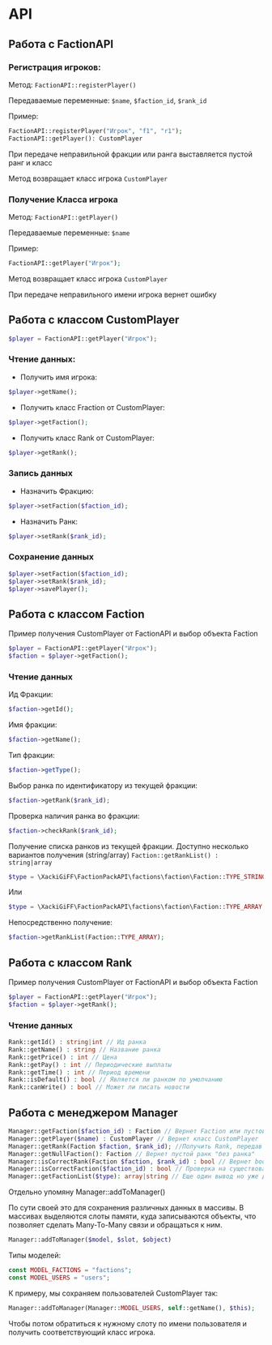 # API

## Работа с FactionAPI
### Регистрация игроков:
Метод: ```FactionAPI::registerPlayer()```

Передаваемые переменные: ```$name```, ```$faction_id```, ```$rank_id```

Пример:
```php
FactionAPI::registerPlayer("Игрок", "f1", "r1");
FactionAPI::getPlayer(): CustomPlayer
```

При передаче неправильной фракции или ранга выставляется пустой ранг и класс

Метод возвращает класс игрока ```CustomPlayer```
### Получение Класса игрока
Метод: ```FactionAPI::getPlayer()```

Передаваемые переменные: ```$name```

Пример:
```php
FactionAPI::getPlayer("Игрок");
```

Метод возвращает класс игрока ```CustomPlayer```

При передаче неправильного имени игрока вернет ошибку

## Работа с классом CustomPlayer

```php
$player = FactionAPI::getPlayer("Игрок");
```
### Чтение данных:
- Получить имя игрока:
```php
$player->getName();
```
- Получить класс Fraction от CustomPlayer:
```php
$player->getFaction();
```
- Получить класс Rank от CustomPlayer:
```php
$player->getRank();
```
### Запись данных
- Назначить Фракцию:
```php
$player->setFaction($faction_id);
```
- Назначить Ранк:
```php
$player->setRank($rank_id);
```
### Сохранение данных
```php
$player->setFaction($faction_id);
$player->setRank($rank_id);
$player->savePlayer();

```


## Работа с классом Faction
Пример получения CustomPlayer от FactionAPI и выбор объекта Faction
```php
$player = FactionAPI::getPlayer("Игрок");
$faction = $player->getFaction();
```
### Чтение данных
Ид Фракции:
```php
$faction->getId();
```
Имя фракции:
```php
$faction->getName();
```
Тип фракции:
```php
$faction->getType();
```
Выбор ранка по идентификатору из текущей фракции:
```php
$faction->getRank($rank_id);
```
Проверка наличия ранка во фракции:
```php
$faction->checkRank($rank_id);
```
Получение списка ранков из текущей фракции. Доступно несколько вариантов получения (string/array)
```Faction::getRankList() : string|array```
```php
$type = \XackiGiFF\FactionPackAPI\factions\faction\Faction::TYPE_STRING;
```
Или
```php
$type = \XackiGiFF\FactionPackAPI\factions\faction\Faction::TYPE_ARRAY;
```
Непосредственно получение:
```php
$faction->getRankList(Faction::TYPE_ARRAY);
```

## Работа с классом Rank
Пример получения CustomPlayer от FactionAPI и выбор объекта Faction
```php
$player = FactionAPI::getPlayer("Игрок");
$faction = $player->getRank();
```
### Чтение данных
```php
Rank::getId() : string|int // Ид ранка
Rank::getName() : string // Название ранка
Rank::getPrice() : int // Цена
Rank::getPay() : int // Периодические выплаты
Rank::getTime() : int // Период времени
Rank::isDefault() : bool // Является ли ранком по умолчанию
Rank::canWrite() : bool // Может ли писать новости

```
## Работа с менеджером Manager
```php
Manager::getFaction($faction_id) : Faction // Вернет Faction или пустой Faction-заглушку
Manager::getPlayer($name) : CustomPlayer // Вернет класс CustomPlayer
Manager::getRank(Faction $faction, $rank_id); //Получить Rank, передав в параметрах Faction и $rank_id
Manager::getNullFaction(): Faction // Вернет пустой ранк "без ранка"
Manager::isCorrectRank(Faction $faction, $rank_id) : bool // Вернет bool знаечение, есть ли такой ранк у фракции
Manager::isCorrectFaction($faction_id) : bool // Проверка на существование фракции
Manager::getFactionList($type): array|string // Еще один вывод но уже для списка фракций
```
Отдельно упомяну Manager::addToManager()

По сути своей это 
для сохранения различных данных в массивы.
В массивах выделяются слоты памяти, куда записываются объекты, что позволяет сделать Many-To-Many связи и обращаться к ним.

```php
Manager::addToManager($model, $slot, $object)
```

Типы моделей:
```php
const MODEL_FACTIONS = "factions";
const MODEL_USERS = "users";
```

К примеру, мы сохраняем пользователей CustomPlayer так:
```php
Manager::addToManager(Manager::MODEL_USERS, self::getName(), $this);
```

Чтобы потом обратиться к нужному слоту по имени пользователя и получить соответствующий класс игрока.
